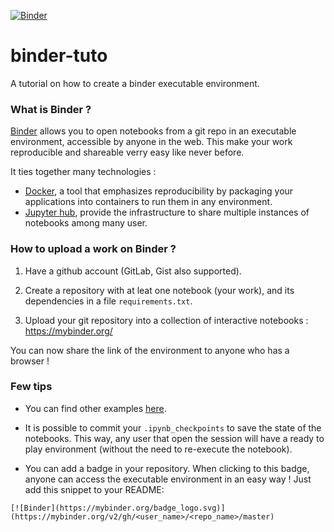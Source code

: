 [![Binder](https://mybinder.org/badge_logo.svg)](https://mybinder.org/v2/gh/ltetrel/binder-tuto/master)

# binder-tuto
A tutorial on how to create a binder executable environment.

### What is Binder ?
[Binder](https://github.com/jupyterhub/binderhub) allows you to open notebooks from a git repo in an executable environment, accessible by anyone in the web. This make your work reproducible and shareable verry easy like never before. 

It ties together many technologies :
* [Docker](https://www.docker.com/), a tool that emphasizes reproducibility by packaging your applications into containers to run them in any environment.
* [Jupyter hub](https://jupyterhub.readthedocs.io/en/latest/), provide the infrastructure to share multiple instances of notebooks among many user.

### How to upload a work on Binder ?

1. Have a github account (GitLab, Gist also supported).

2. Create a repository with at leat one notebook (your work), and its dependencies in a file `requirements.txt`.

3. Upload your git repository into a collection of interactive notebooks : https://mybinder.org/

You can now share the link of the environment to anyone who has a browser !

### Few tips

* You can find other examples [here](https://mybinder.readthedocs.io/en/latest/sample_repos.html).

* It is possible to commit your `.ipynb_checkpoints` to save the state of the notebooks. This way, any user that open the session will have a ready to play environment (without the need to re-execute the notebook). 

* You can add a badge in your repository. When clicking to this badge, anyone can access the executable environment in an easy way ! Just add this snippet to your README:
```
[![Binder](https://mybinder.org/badge_logo.svg)](https://mybinder.org/v2/gh/<user_name>/<repo_name>/master)
```

